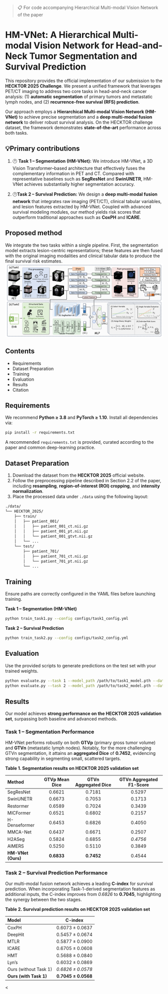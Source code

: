 >📋 For code accompanying Hierarchical Multi-modal Vision Network of the paper

# HM-VNet: A Hierarchical Multi-modal Vision Network for Head-and-Neck Tumor Segmentation and Survival Prediction


This repository provides the official implementation of our submission to the **HECKTOR 2025 Challenge**. We present a unified framework that leverages PET/CT imaging to address two core tasks in head-and-neck cancer analysis: (1) **automatic segmentation** of primary tumors and metastatic lymph nodes, and (2) **recurrence-free survival (RFS) prediction**. 

Our approach employs a **Hierarchical Multi-modal Vision Network (HM-VNet)** to achieve precise segmentation and a **deep multi-modal fusion network** to deliver robust survival analysis. On the HECKTOR challenge dataset, the framework demonstrates **state-of-the-art** performance across both tasks.

## 💡Primary contributions

1) 🕐 **Task 1 – Segmentation (HM-VNet):**
We introduce HM-VNet, a 3D Vision Transformer–based architecture that effectively fuses the complementary information in PET and CT. Compared with representative baselines such as **SegResNet** and **SwinUNETR**, HM-VNet achieves substantially higher segmentation accuracy.

2) 🕑**Task 2 – Survival Prediction:**
We design a **deep multi-modal fusion network** that integrates raw imaging (PET/CT), clinical tabular variables, and lesion features extracted by HM-VNet. Coupled with advanced survival modeling modules, our method yields risk scores that outperform traditional approaches such as **CoxPH** and **ICARE**.



## Proposed method

We integrate the two tasks within a single pipeline. First, the segmentation model extracts lesion-centric representations; these features are then fused with the original imaging modalities and clinical tabular data to produce the final survival risk estimates.
![](https://github.com/Wu-beining/HM-VNet/blob/main/img/HECKTORv3.png)

## Contents

- Requirements  
- Dataset Preparation  
- Training  
- Evaluation  
- Results  
- Citation

## Requirements

We recommend **Python ≥ 3.8** and **PyTorch ≥ 1.10**. Install all dependencies via:

```bash
pip install -r requirements.txt
```

A recommended `requirements.txt` is provided, curated according to the paper and common deep-learning practice.

## Dataset Preparation

1. Download the dataset from the **HECKTOR 2025** official website.  
2. Follow the preprocessing pipeline described in Section 2.2 of the paper, including **resampling**, **region-of-interest (ROI) cropping**, and **intensity normalization**.  
3. Place the processed data under `./data` using the following layout:

```
./data/
└── HECKTOR_2025/
    ├── train/
    │   ├── patient_001/
    │   │   ├── patient_001_ct.nii.gz
    │   │   ├── patient_001_pt.nii.gz
    │   │   └── patient_001_gtvt.nii.gz
    │   └── ...
    └── test/
        ├── patient_701/
        │   ├── patient_701_ct.nii.gz
        │   └── patient_701_pt.nii.gz
        └── ...
```

## Training

Ensure paths are correctly configured in the YAML files before launching training.

**Task 1 – Segmentation (HM-VNet)**

```bash
python train_task1.py --config configs/task1_config.yml
```

**Task 2 – Survival Prediction**

```bash
python train_task2.py --config configs/task2_config.yml
```

## Evaluation

Use the provided scripts to generate predictions on the test set with your trained weights.

```bash
python evaluate.py --task 1 --model_path /path/to/task1_model.pth --data_dir ./data/HECKTOR_2025/test/
python evaluate.py --task 2 --model_path /path/to/task2_model.pth --data_dir ./data/HECKTOR_2025/test/
```

## Results

Our model achieves **strong performance on the HECKTOR 2025 validation set**, surpassing both baseline and advanced methods.

### Task 1 – Segmentation Performance

HM-VNet performs robustly on both **GTVp** (primary gross tumor volume) and **GTVn** (metastatic lymph nodes). Notably, for the more challenging GTVn segmentation, it attains an **aggregated Dice** of **0.7452**, evidencing strong capability in segmenting small, scattered targets.

**Table 1. Segmentation results on HECKTOR 2025 validation set**

| Method         | GTVp Mean Dice | GTVn Aggregated Dice | GTVn Aggregated F1-Score |
|:---------------|:--------------:|:--------------------:|:------------------------:|
| SegResNet      | 0.6621         | 0.7181               | 0.5297                   |
| SwinUNETR      | 0.6673         | 0.7053               | 0.1713                   |
| Restormer      | 0.6589         | 0.7024               | 0.3439                   |
| MICFormer      | 0.6521         | 0.6802               | 0.2157                   |
| H-Denseformer  | 0.6453         | 0.6826               | 0.4050                   |
| MMCA-Net       | 0.6437         | 0.6671               | 0.2507                   |
| H2ASeg         | 0.5824         | 0.6855               | _0.4756_                 |
| AIMERS         | 0.5250         | 0.5110               | 0.3849                   |
| **HM-VNet (Ours)** | **0.6833** | **0.7452**           | 0.4544                   |

### Task 2 – Survival Prediction Performance

Our multi-modal fusion network achieves a leading **C-index** for survival prediction. When incorporating Task-1-derived segmentation features as additional inputs, the C-index improves from _0.6826_ to **0.7045**, highlighting the synergy between the two stages.

**Table 2. Survival prediction results on HECKTOR 2025 validation set**

| Model                 | C-index             |
|:----------------------|:-------------------:|
| CoxPH                 | 0.6073 ± 0.0637     |
| DeepHit               | 0.5457 ± 0.0674     |
| MTLR                  | 0.5877 ± 0.0900     |
| ICARE                 | 0.6705 ± 0.0608     |
| HMT                   | 0.5688 ± 0.0840     |
| Lyn’s                 | 0.6032 ± 0.0869     |
| Ours (without Task 1) | _0.6826 ± 0.0578_   |
| **Ours (with Task 1)**| **0.7045 ± 0.0568** |
<
